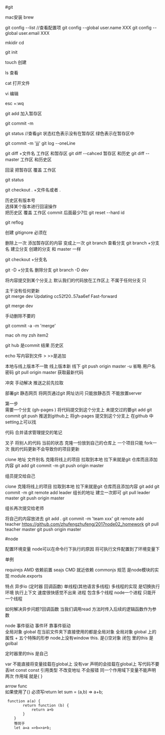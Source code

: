 #git

mac安装 brew

git config --list //查看配置项
git  config --global user.name XXX
git  config --global user.email XXX

mkidir   cd

git init

touch  创建

ls   查看

cat   打开文件

vi  编辑 

esc +:wq

git add 加入暂存区

git   commit -m


git status   //查看git 状态红色表示没有在暂存区   绿色表示在暂存区中    

git commit  -m 'jjj'
git log   --oneLine


git  diff   +文件名 工作区 和暂存区
git diff --cahced  暂存区 和历史
git diff --master 工作区 和历史区

回滚  把暂存区 覆盖  工作区

git status

git  checkout .  +文件名或者 .

历史区有版本号  
选择某个版本进行回滚操作  
把历史区 覆盖  工作区
commit 后面最少7位
git  reset --hard id


git  reflog

创建 gitignore 必须在


删除上一次 添加暂存区的内容  变成上一次
git branch  查看分支
git branch  +分支名 建立分支
创建的分支 和 master 一样   

git checkout +分支名

git  -D +分支名  删除分支
 git branch -D dev

将内容提交到某个分支上   默认我们的代码放在工作区上 不属于任何分支  只



主干没有任何更新  
git merge dev
Updating cc52f20..57aa6ef
Fast-forward

 git merge dev

手动删除不要的

git commit -a -m 'merge'

mac  oh my zsh
item2


git  hub  是commit  结果 历史区


echo  写内容到文件  >  >>是追加

本地与线上版本不一致
线上版本新
线下
git push origin master -u  省略 用户名密码
git pull origin master 获取最新代码

冲突 手动解决
推送之前先拉取  

部署git 静态网页
将网页通过git 网址访问 只能放静态页  不能放置server

第一步  
需要一个分支   (gh-pages )
将代码提交到这个分支上  未提交过的要git  add  git commit  git push
推送到github上 将gh-pages 提交到这个分支上
在github 中setting上可以找

代码 合并请求管理提交的笔记

叉子 将别人的代码 当前的状态 克隆一份放到自己的仓库上  一个项目只能 fork一次 我的代码更新不会导致你的项目更新

clone 地址  文件别名
克隆将线上的项目 拉取到本地  拉下来就是git 仓库而且添加内容
git add
git commit -m
git push origin master


组员提交给自己

clone
克隆将线上的项目 拉取到本地  拉下来就是git 仓库而且添加内容
git add
git commit -m
git remote add leader  组长的地址 建立一次即可
git pull leader master
git push origin master

组长再次提交给老师

将自己的内容放进去
git add .
git commit -m 'team xxx'
git remote add teacher https://github.com/zhufengzhufeng/2017node02_homework
git pull teacher master
git push origin master



#node

配置环境变量
node可以在命令行下执行的原因
将可执行文件配置到了环境变量下

单例  

requirejs AMD 依赖前置
seajs  CMD  就近依赖
commonjs  规范 是node模块的实现 module.exports

特点
异步io (定时器 回调函数)
单线程(其他语言多线程)
多线程的实现 是切换执行环境  执行上下文 速度很快感觉不出来 
进程  包含多个线程   node一个进程 只能开一个线程

如何解决异步问题?回调函数   当我们调用read 方法时传入后续的逻辑函数作为参数

node 事件驱动  事件环  靠事件驱动   
全局对象
global 在当前文件夹下直接使用的都是全局对象
全局对象 global 上的属性 + 五个特殊的形参
node上没有window
this. 是{}空对象
闭包  里的this  是golbal

定时器里的this 是自己 

var  不能直接将变量挂载在global上
没有var 声明的会挂载在global上  写代码不要丢let const
const  引用类型 不改变地址 不会报错
同一个作用域下变量不能声明两次
作用域 就是{ }

arrow func  
如果使用了{} 必须写return
let sum = (a,b) => a+b;

```
 function a(a) {
        return function (b) {
            return a+b
        }
    }
    等同于
    let a=a =>b=>a+b;
```